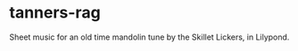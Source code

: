 tanners-rag
===========

Sheet music for an old time mandolin tune by the Skillet Lickers, in Lilypond.
